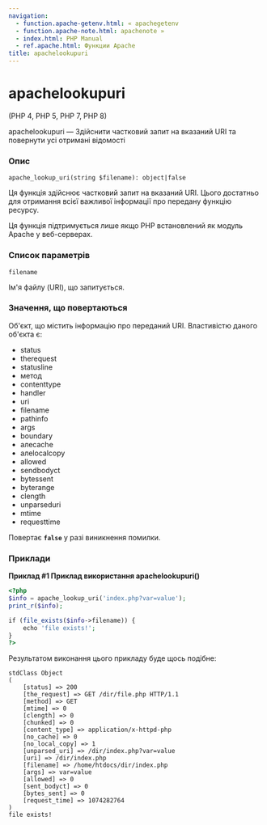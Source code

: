 ```yaml
---
navigation:
  - function.apache-getenv.html: « apachegetenv
  - function.apache-note.html: apachenote »
  - index.html: PHP Manual
  - ref.apache.html: Функции Apache
title: apachelookupuri
---
```

# apachelookupuri

(PHP 4, PHP 5, PHP 7, PHP 8)

apachelookupuri — Здійснити частковий запит на вказаний URI та повернути усі отримані відомості

### Опис

```methodsynopsis
apache_lookup_uri(string $filename): object|false
```

Ця функція здійснює частковий запит на вказаний URI. Цього достатньо для отримання всієї важливої ​​інформації про передану функцію ресурсу.

Ця функція підтримується лише якщо PHP встановлений як модуль Apache у веб-серверах.

### Список параметрів

`filename`

Ім'я файлу (URI), що запитується.

### Значення, що повертаються

Об'єкт, що містить інформацію про переданий URI. Властивістю даного об'єкта є:

-   status
-   therequest
-   statusline
-   метод
-   contenttype
-   handler
-   uri
-   filename
-   pathinfo
-   args
-   boundary
-   алеcache
-   алеlocalcopy
-   allowed
-   sendbodyct
-   bytessent
-   byterange
-   clength
-   unparseduri
-   mtime
-   requesttime

Повертає **`false`** у разі виникнення помилки.

### Приклади

**Приклад #1 Приклад використання **apachelookupuri()****

```php
<?php
$info = apache_lookup_uri('index.php?var=value');
print_r($info);

if (file_exists($info->filename)) {
    echo 'file exists!';
}
?>
```

Результатом виконання цього прикладу буде щось подібне:

```
stdClass Object
(
    [status] => 200
    [the_request] => GET /dir/file.php HTTP/1.1
    [method] => GET
    [mtime] => 0
    [clength] => 0
    [chunked] => 0
    [content_type] => application/x-httpd-php
    [no_cache] => 0
    [no_local_copy] => 1
    [unparsed_uri] => /dir/index.php?var=value
    [uri] => /dir/index.php
    [filename] => /home/htdocs/dir/index.php
    [args] => var=value
    [allowed] => 0
    [sent_bodyct] => 0
    [bytes_sent] => 0
    [request_time] => 1074282764
)
file exists!
```
